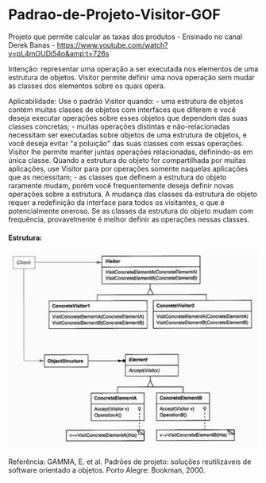 # Padrao-de-Projeto-Visitor-GOF

Projeto que permite calcular as taxas dos produtos - Ensinado no canal Derek Banas - https://www.youtube.com/watch?v=pL4mOUDi54o&amp;t=726s

Intenção: representar uma operação a ser executada nos elementos de uma estrutura de objetos. Visitor permite definir uma nova operação sem mudar as classes dos elementos sobre os quais opera.

Aplicabilidade:
	Use o padrão Visitor quando:
	- uma estrutura de objetos contém muitas classes de objetos com interfaces que diferem e você deseja executar operações sobre esses objetos que dependem das suas classes 
concretas;
	- muitas operações distintas e não-relacionadas necessitam ser executadas sobre objetos de uma estrutura de objetos, e você deseja evitar "a poluição" das suas classes com 
essas operações. Visitor lhe permite manter juntas operações relacionadas, definindo-as em única classe. Quando a estrutura do objeto for compartilhada por muitas aplicações,
use Visitor para por operações somente naquelas aplicações que as necessitam;
	- as classes que definem a estrutura do objeto raramente mudam, porém você frequentemente deseja definir novas operações sobre a estrutura. A mudança das classes da estrutura 
do objeto requer a redefinição da interface para todos os visitantes, o que é potencialmente oneroso. Se as classes da estrutura do objeto mudam com frequência, provavelmente é 
melhor definir as operações nessas classes.

#### Estrutura:

![Estrutura Visitor](https://github.com/camimassaneiro/Padrao-de-Projeto-Visitor-GOF/blob/master/Estrutura%20visitor.PNG)

Referência:
GAMMA, E. et al. Padrões de projeto: soluções reutilizáveis de software orientado a objetos.
Porto Alegre: Bookman, 2000. 
